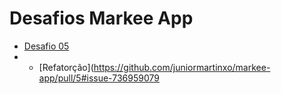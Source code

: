 # Desafios Markee App
- [Desafio 05](https://github.com/juniormartinxo/markee-app/pull/3#issue-736696531)
- - [Refatorção](https://github.com/juniormartinxo/markee-app/pull/5#issue-736959079

